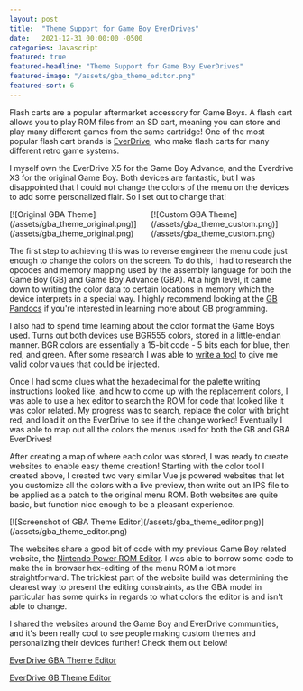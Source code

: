 ```yaml
---
layout: post
title:  "Theme Support for Game Boy EverDrives"
date:   2021-12-31 00:00:00 -0500
categories: Javascript
featured: true
featured-headline: "Theme Support for Game Boy EverDrives"
featured-image: "/assets/gba_theme_editor.png"
featured-sort: 6
---
```


Flash carts are a popular aftermarket accessory for Game Boys. A flash cart allows you to play ROM files from an SD cart, meaning you can store and play many different games from the same cartridge! One of the most popular flash cart brands is [EverDrive](https://everdrive.me/), who make flash carts for many different retro game systems.

I myself own the EverDrive X5 for the Game Boy Advance, and the Everdrive X3 for the original Game Boy. Both devices are fantastic, but I was disappointed that I could not change the colors of the menu on the devices to add some personalized flair. So I set out to change that!

<div class='image-container' style='width:49%;display:inline-block;'>
[![Original GBA Theme](/assets/gba_theme_original.png)](/assets/gba_theme_original.png)
</div>
<div class='image-container' style='width:49%;display:inline-block;'>
[![Custom GBA Theme](/assets/gba_theme_custom.png)](/assets/gba_theme_custom.png)
</div>


The first step to achieving this was to reverse engineer the menu code just enough to change the colors on the screen. To do this, I had to research the opcodes and memory mapping used by the assembly language for both the Game Boy (GB) and Game Boy Advance (GBA). At a high level, it came down to writing the color data to certain locations in memory which the device interprets in a special way. I highly recommend looking at the [GB Pandocs](https://gbdev.io/pandocs/) if you're interested in learning more about GB programming.

I also had to spend time learning about the color format the Game Boys used. Turns out both devices use BGR555 colors, stored in a little-endian manner. BGR colors are essentially a 15-bit code - 5 bits each for blue, then red, and green. After some research I was able to [write a tool](https://orangeglo.github.io/BGR555/) to give me valid color values that could be injected.

Once I had some clues what the hexadecimal for the palette writing instructions looked like, and how to come up with the replacement colors, I was able to use a hex editor to search the ROM for code that looked like it was color related. My progress was to search, replace the color with bright red, and load it on the EverDrive to see if the change worked! Eventually I was able to map out all the colors the menus used for both the GB and GBA EverDrives!

After creating a map of where each color was stored, I was ready to create websites to enable easy theme creation! Starting with the color tool I created above, I created two very similar Vue.js powered websites that let you customize all the colors with a live preview, then write out an IPS file to be applied as a patch to the original menu ROM. Both websites are quite basic, but function nice enough to be a pleasant experience.

<div class='image-container'>
[![Screenshot of GBA Theme Editor](/assets/gba_theme_editor.png)](/assets/gba_theme_editor.png)
</div>

The websites share a good bit of code with my previous Game Boy related website, the [Nintendo Power ROM Editor](/javascript/2020/04/11/gameboy_nintendo_power_rom_builder.html). I was able to borrow some code to make the in browser hex-editing of the menu ROM a lot more straightforward. The trickiest part of the website build was determining the clearest way to present the editing constraints, as the GBA model in particular has some quirks in regards to what colors the editor is and isn't able to change.

I shared the websites around the Game Boy and EverDrive communities, and it's been really cool to see people making custom themes and personalizing their devices further! Check them out below!

[EverDrive GBA Theme Editor](https://orangeglo.github.io/everdrive-gba-editor/)

[EverDrive GB Theme Editor](https://orangeglo.github.io/everdrive-gb-editor/)